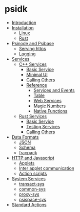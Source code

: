 # psidk

- [Introduction](README.md)
- [Installation]()
  - [Linux](linux.md)
  - [Rust](rust.md)
- [Psinode and Psibase](psibase/README.md)
  - [Serving https](psibase/https.md)
  - [Logging](psibase/logging.md)
- [Services](services.md)
  - [C++ Services]()
    - [Basic Service](cpp-service/basic/README.md)
    - [Minimal UI](cpp-service/minimal-ui/README.md)
    - [Calling Others](cpp-service/calling/README.md)
    - [Reference]()
      - [Services and Events](cpp-service/reference/services-events.md)
      - [Table](cpp-service/reference/table.md)
      - [Web Services](cpp-service/reference/web-services.md)
      - [Magic Numbers](cpp-service/reference/magic-numbers.md)
      - [Native Functions](cpp-service/reference/native-functions.md)
  - [Rust Services]()
    - [Basic Service](rust-service/basic.md)
    - [Testing Services](rust-service/testing.md)
    - [Calling Others](rust-service/calling.md)
- [Data Formats]()
  - [JSON](format/json.md)
  - [Schema](format/schema.md)
  - [fracpack](format/fracpack.md)
- [HTTP and Javascript](http.md)
  - [Applets](applet/applets.md)
  - [Inter applet communication](applet/inter-applet-communication.md)
  - [Action scripts](applet/action-scripts.md)
- [System Services]()
  - [transact-sys](system-service/transact-sys.md)
  - [common-sys](system-service/common-sys.md)
  - [proxy-sys](system-service/proxy-sys.md)
  - [psispace-sys](system-service/psispace-sys.md)
- [Standard Actions](standards/actions.md)
